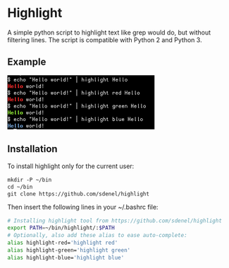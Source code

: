 # Highlight

A simple python script to highlight text like grep would do, but without filtering lines. The script is compatible with Python 2 and Python 3.

## Example

![AN example of using highlight](screenshot.png)

## Installation

To install highlight only for the current user:
```console
mkdir -P ~/bin
cd ~/bin
git clone https://github.com/sdenel/highlight
```

Then insert the following lines in your ~/.bashrc file:
```bash
# Installing highlight tool from https://github.com/sdenel/highlight
export PATH=~/bin/highlight/:$PATH
# Optionally, also add these alias to ease auto-complete:
alias highlight-red='highlight red'
alias highlight-green='highlight green'
alias highlight-blue='highlight blue'
```
